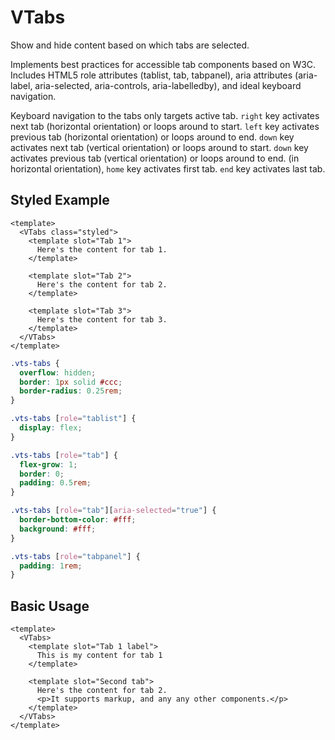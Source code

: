 # VTabs

Show and hide content based on which tabs are selected.

Implements best practices for accessible tab components based on W3C. Includes HTML5 role attributes (tablist, tab, tabpanel), aria attributes (aria-label, aria-selected, aria-controls, aria-labelledby), and ideal keyboard navigation.

Keyboard navigation to the tabs only targets active tab. `right` key activates next tab (horizontal orientation) or loops around to start. `left` key activates previous tab (horizontal orientation) or loops around to end. `down` key activates next tab (vertical orientation) or loops around to start. `down` key activates previous tab (vertical orientation) or loops around to end. (in horizontal orientation), `home` key activates first tab. `end` key activates last tab.

## Styled Example

```vue live
<template>
  <VTabs class="styled">
    <template slot="Tab 1">
      Here's the content for tab 1.
    </template>

    <template slot="Tab 2">
      Here's the content for tab 2.
    </template>

    <template slot="Tab 3">
      Here's the content for tab 3.
    </template>
  </VTabs>
</template>
```

```css
.vts-tabs {
  overflow: hidden;
  border: 1px solid #ccc;
  border-radius: 0.25rem;
}

.vts-tabs [role="tablist"] {
  display: flex;
}

.vts-tabs [role="tab"] {
  flex-grow: 1;
  border: 0;
  padding: 0.5rem;
}

.vts-tabs [role="tab"][aria-selected="true"] {
  border-bottom-color: #fff;
  background: #fff;
}

.vts-tabs [role="tabpanel"] {
  padding: 1rem;
}
```

## Basic Usage

```vue live
<template>
  <VTabs>
    <template slot="Tab 1 label">
      This is my content for tab 1
    </template>

    <template slot="Second tab">
      Here's the content for tab 2.
      <p>It supports markup, and any any other components.</p>
    </template>
  </VTabs>
</template>
```
